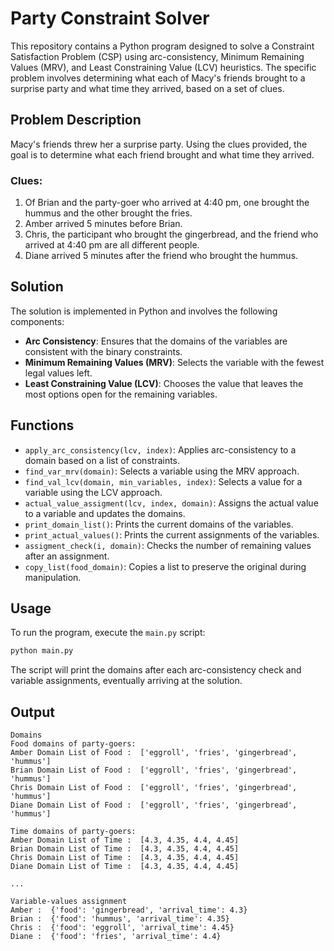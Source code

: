 # Party Constraint Solver

This repository contains a Python program designed to solve a Constraint Satisfaction Problem (CSP) using arc-consistency, Minimum Remaining Values (MRV), and Least Constraining Value (LCV) heuristics. The specific problem involves determining what each of Macy's friends brought to a surprise party and what time they arrived, based on a set of clues.

## Problem Description

Macy's friends threw her a surprise party. Using the clues provided, the goal is to determine what each friend brought and what time they arrived.

### Clues:
1. Of Brian and the party-goer who arrived at 4:40 pm, one brought the hummus and the other brought the fries.
2. Amber arrived 5 minutes before Brian.
3. Chris, the participant who brought the gingerbread, and the friend who arrived at 4:40 pm are all different people.
4. Diane arrived 5 minutes after the friend who brought the hummus.

## Solution

The solution is implemented in Python and involves the following components:

- **Arc Consistency**: Ensures that the domains of the variables are consistent with the binary constraints.
- **Minimum Remaining Values (MRV)**: Selects the variable with the fewest legal values left.
- **Least Constraining Value (LCV)**: Chooses the value that leaves the most options open for the remaining variables.

## Functions

- `apply_arc_consistency(lcv, index)`: Applies arc-consistency to a domain based on a list of constraints.
- `find_var_mrv(domain)`: Selects a variable using the MRV approach.
- `find_val_lcv(domain, min_variables, index)`: Selects a value for a variable using the LCV approach.
- `actual_value_assigment(lcv, index, domain)`: Assigns the actual value to a variable and updates the domains.
- `print_domain_list()`: Prints the current domains of the variables.
- `print_actual_values()`: Prints the current assignments of the variables.
- `assigment_check(i, domain)`: Checks the number of remaining values after an assignment.
- `copy_list(food_domain)`: Copies a list to preserve the original during manipulation.

## Usage

To run the program, execute the `main.py` script:

```bash
python main.py
```

The script will print the domains after each arc-consistency check and variable assignments, eventually arriving at the solution.

## Output

```
Domains
Food domains of party-goers:
Amber Domain List of Food :  ['eggroll', 'fries', 'gingerbread', 'hummus']
Brian Domain List of Food :  ['eggroll', 'fries', 'gingerbread', 'hummus']
Chris Domain List of Food :  ['eggroll', 'fries', 'gingerbread', 'hummus']
Diane Domain List of Food :  ['eggroll', 'fries', 'gingerbread', 'hummus']

Time domains of party-goers:
Amber Domain List of Time :  [4.3, 4.35, 4.4, 4.45]
Brian Domain List of Time :  [4.3, 4.35, 4.4, 4.45]
Chris Domain List of Time :  [4.3, 4.35, 4.4, 4.45]
Diane Domain List of Time :  [4.3, 4.35, 4.4, 4.45]

...

Variable-values assignment
Amber :  {'food': 'gingerbread', 'arrival_time': 4.3}
Brian :  {'food': 'hummus', 'arrival_time': 4.35}
Chris :  {'food': 'eggroll', 'arrival_time': 4.45}
Diane :  {'food': 'fries', 'arrival_time': 4.4}
```

